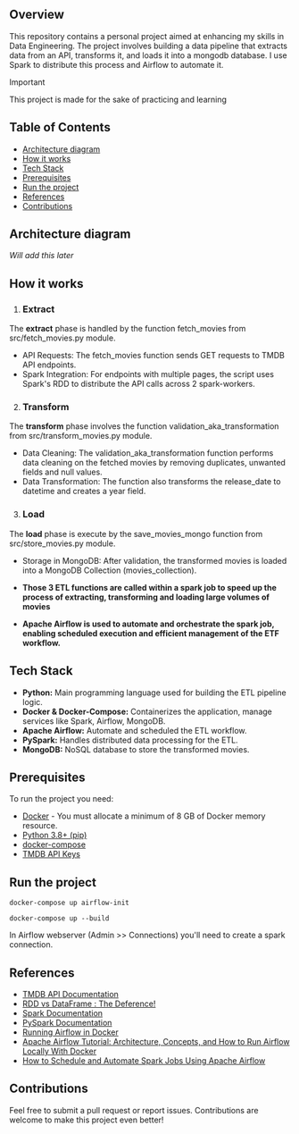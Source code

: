 ## Overview
This repository contains a personal project aimed at enhancing my skills in Data Engineering. The project involves building a data pipeline that extracts data from an API, transforms it, and loads it into a mongodb database.
I use Spark to distribute this process and Airflow to automate it.

> [!IMPORTANT]
> This project is made for the sake of practicing and learning

## Table of Contents
* [Architecture diagram](#architecture-diagram)
* [How it works](#how-it-works)
* [Tech Stack](#teck-stack)
* [Prerequisites](#prerequisites)
* [Run the project](#run-the-project)
* [References](#references)
* [Contributions](#contributions)

## Architecture diagram
*Will add this later* 

## How it works

1. ### Extract
The **extract** phase is handled by the function fetch_movies from src/fetch_movies.py module.
 - API Requests: The fetch_movies function sends GET requests to TMDB API endpoints.
 - Spark Integration: For endpoints with multiple pages, the script uses Spark's RDD to distribute the API calls across 2 spark-workers.

2. ### Transform
The **transform** phase involves the function validation_aka_transformation from src/transform_movies.py module.
 - Data Cleaning: The validation_aka_transformation function performs data cleaning on the fetched movies by removing duplicates, unwanted fields and null values.
 - Data Transformation: The function also transforms the release_date to datetime and creates a year field.

3. ### Load 
The **load** phase is execute by the save_movies_mongo function from src/store_movies.py module.
 - Storage in MongoDB: After validation, the transformed movies is loaded into a MongoDB Collection (movies_collection).

- **Those 3 ETL functions are called within a spark job to speed up the process of extracting, transforming and loading large volumes of movies**

- **Apache Airflow is used to automate and orchestrate the spark job, enabling scheduled execution and efficient management of the ETF workflow.**

## Tech Stack
 - **Python:** Main programming language used for building the ETL pipeline logic.
 - **Docker & Docker-Compose:** Containerizes the application, manage services like Spark, Airflow, MongoDB.
 - **Apache Airflow:** Automate and scheduled the ETL workflow.
 - **PySpark:** Handles distributed data processing for the ETL.
 - **MongoDB:** NoSQL database to store the transformed movies.

## Prerequisites
To run the project you need:
 - [Docker](https://docs.docker.com/get-docker/) - You must allocate a minimum of 8 GB of Docker memory resource.
 - [Python 3.8+ (pip)](https://www.python.org/)
 - [docker-compose](https://docs.docker.com/compose/install/)
 - [TMDB API Keys](https://developer.themoviedb.org/docs/getting-started)

## Run the project

```docker-compose up airflow-init```

```docker-compose up --build```

In Airflow webserver (Admin >> Connections) you'll need to create a spark connection.

## References
 * [TMDB API Documentation](https://developer.themoviedb.org/docs/getting-started)
 * [RDD vs DataFrame : The Deference!](https://www.linkedin.com/pulse/rdd-vs-dataframe-deference-soumya-sankar-panda-dplzc/?trackingId=KJPTpfQAQEGT1o8e1EADsg%3D%3D)
 * [Spark Documentation](https://spark.apache.org/docs/latest/)
 * [PySpark Documentation](https://spark.apache.org/docs/latest/api/python/index.html)
 * [Running Airflow in Docker](https://airflow.apache.org/docs/apache-airflow/stable/howto/docker-compose/index.html#setting-the-right-airflow-user)
 * [Apache Airflow Tutorial: Architecture, Concepts, and How to Run Airflow Locally With Docker](https://devblogit.com/apache-airflow-tutorial-architecture-concepts-and-how-to-run-airflow-locally-with-docker)
 * [How to Schedule and Automate Spark Jobs Using Apache Airflow](https://devblogit.com/how-to-schedule-and-automate-spark-jobs-using-apache-airflow)
## Contributions
Feel free to submit a pull request or report issues. Contributions are welcome to make this project even better!
